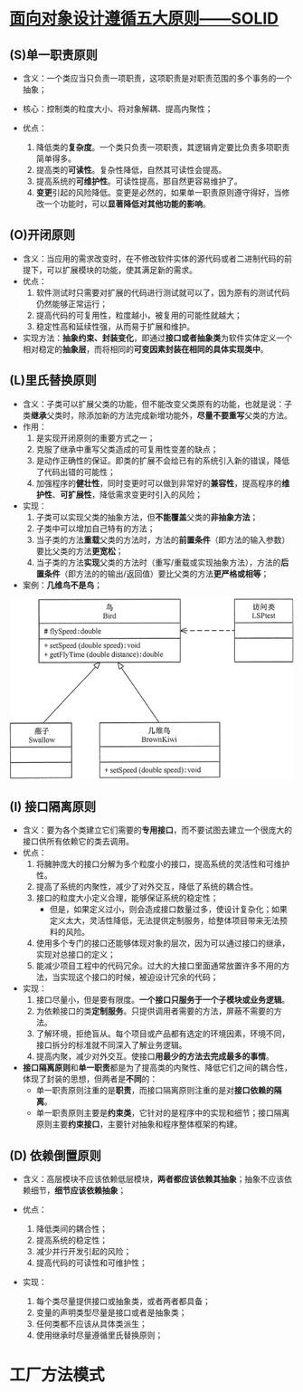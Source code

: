 # [面向对象设计遵循五大原则——SOLID](http://c.biancheng.net/view/1324.html)

## (S)单一职责原则

* 含义：一个类应当只负责一项职责，这项职责是对职责范围的多个事务的一个抽象；

* 核心：控制类的粒度大小、将对象解耦、提高内聚性；

* 优点：
  1. 降低类的**复杂度**。一个类只负责一项职责，其逻辑肯定要比负责多项职责简单得多。
  2. 提高类的**可读性**。复杂性降低，自然其可读性会提高。
  3. 提高系统的**可维护性**。可读性提高，那自然更容易维护了。
  4. **变更**引起的风险降低。变更是必然的，如果单一职责原则遵守得好，当修改一个功能时，可以**显著降低对其他功能的影响**。



## (O)开闭原则

* 含义：当应用的需求改变时，在不修改软件实体的源代码或者二进制代码的前提下，可以扩展模块的功能，使其满足新的需求。
* 优点：
  1. 软件测试时只需要对扩展的代码进行测试就可以了，因为原有的测试代码仍然能够正常运行；
  2. 提高代码的可复用性，粒度越小，被复用的可能性就越大；
  3. 稳定性高和延续性强，从而易于扩展和维护。
* 实现方法：**抽象约束、封装变化**，即通过**接口或者抽象类**为软件实体定义一个相对稳定的**抽象层**，而将相同的**可变因素封装在相同的具体实现类中**。

## (L)里氏替换原则

* 含义：子类可以扩展父类的功能，但不能改变父类原有的功能，也就是说：子类**继承**父类时，除添加新的方法完成新增功能外，**尽量不要重写**父类的方法。
* 作用：
  1. 是实现开闭原则的重要方式之一；
  2. 克服了继承中重写父类造成的可复用性变差的缺点；
  3. 是动作正确性的保证。即类的扩展不会给已有的系统引入新的错误，降低了代码出错的可能性；
  4. 加强程序的**健壮性**，同时变更时可以做到非常好的**兼容性**，提高程序的**维护性**、**可扩展性**，降低需求变更时引入的风险；
* 实现：
  1. 子类可以实现父类的抽象方法，但**不能覆盖**父类的**非抽象方法**；
  2. 子类中可以增加自己特有的方法；
  3. 当子类的方法**重载**父类的方法时，方法的**前置条件**（即方法的输入参数）要比父类的方法**更宽松**；
  4. 当子类的方法**实现**父类的方法时（重写/重载或实现抽象方法），方法的**后置条件**（即方法的的输出/返回值）要比父类的方法**更严格或相等**；
* 案例：**几维鸟不是鸟**；

![几维鸟不是鸟](assets\几维鸟不是鸟.gif)

## (I) 接口隔离原则

* 含义：要为各个类建立它们需要的**专用接口**，而不要试图去建立一个很庞大的接口供所有依赖它的类去调用。
* 优点：
  1. 将臃肿庞大的接口分解为多个粒度小的接口，提高系统的灵活性和可维护性。
  2. 提高了系统的内聚性，减少了对外交互，降低了系统的耦合性。
  3. 接口的粒度大小定义合理，能够保证系统的稳定性；
     * 但是，如果定义过小，则会造成接口数量过多，使设计复杂化；如果定义太大，灵活性降低，无法提供定制服务，给整体项目带来无法预料的风险。
  4. 使用多个专门的接口还能够体现对象的层次，因为可以通过接口的继承，实现对总接口的定义；
  5. 能减少项目工程中的代码冗余。过大的大接口里面通常放置许多不用的方法，当实现这个接口的时候，被迫设计冗余的代码；
* 实现：
  1. 接口尽量小，但是要有限度。**一个接口只服务于一个子模块或业务逻辑**。
  2. 为依赖接口的类**定制服务**。只提供调用者需要的方法，屏蔽不需要的方法。
  3. 了解环境，拒绝盲从。每个项目或产品都有选定的环境因素，环境不同，接口拆分的标准就不同深入了解业务逻辑。
  4. 提高内聚，减少对外交互。使接口**用最少的方法去完成最多的事情**。
* **接口隔离原则**和**单一职责**都是为了提高类的内聚性、降低它们之间的耦合性，体现了封装的思想，但两者是**不同**的：
  - 单一职责原则注重的是**职责**，而接口隔离原则注重的是对**接口依赖的隔离**。
  - 单一职责原则主要是**约束类**，它针对的是程序中的实现和细节；接口隔离原则主要**约束接口**，主要针对抽象和程序整体框架的构建。

## (D) 依赖倒置原则

* 含义：高层模块不应该依赖低层模块，**两者都应该依赖其抽象**；抽象不应该依赖细节，**细节应该依赖抽象**；
* 优点：
  1. 降低类间的耦合性；
  2. 提高系统的稳定性；
  3. 减少并行开发引起的风险；
  4. 提高代码的可读性和可维护性；

* 实现：
  1. 每个类尽量提供接口或抽象类，或者两者都具备；
  2. 变量的声明类型尽量是接口或者是抽象类；
  3. 任何类都不应该从具体类派生；
  4. 使用继承时尽量遵循里氏替换原则；

# 工厂方法模式


